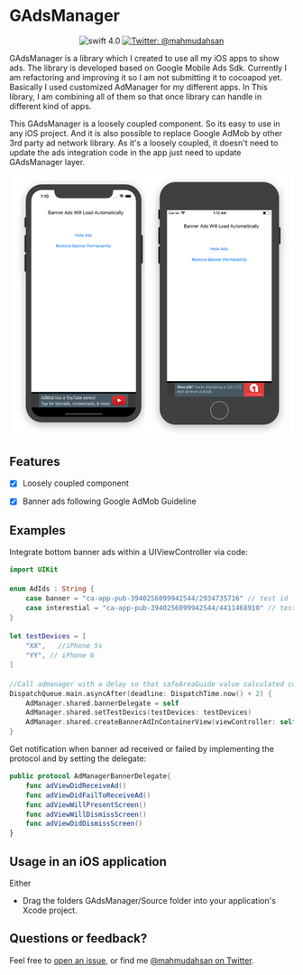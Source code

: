 # GAdsManager
<p align="center">
    <img src="https://img.shields.io/badge/Swift-4.0-orange.svg" alt="swift 4.0" />
    <a href="https://twitter.com/mahmudahsan">
        <img src="https://img.shields.io/badge/contact%40-mahmudahsan-green.svg" alt="Twitter: @mahmudahsan" />
    </a>
</p>

<p>
GAdsManager is a library which I created to use all my iOS apps to show ads. The library is developed based on Google Mobile Ads Sdk. Currently I am refactoring and improving it so I am not submitting it to cocoapod yet. Basically I used customized AdManager for my different apps. In This library, I am combining all of them so that once library can handle in different kind of apps.  
</p>
<p>
This GAdsManager is a loosely coupled component. So its easy to use in any iOS project. And it is also possible to replace Google AdMob by other 3rd party ad network library. As it's a loosely coupled, it doesn't need to update the ads integration code in the app just need to update GAdsManager layer.
</p>


<p align="center">
    <img src="banner.png" width="1000" max-width="50%" alt="Banner Bottom" />
</p>	

## Features

- [X] Loosely coupled component
- [X] Banner ads following Google AdMob Guideline


## Examples

Integrate bottom banner ads within a UIViewController via code:
```swift
import UIKit

enum AdIds : String {
    case banner = "ca-app-pub-3940256099942544/2934735716" // test id
    case interestial = "ca-app-pub-3940256099942544/4411468910" // test id
}

let testDevices = [
    "XX",   //iPhone 5s
    "YY", // iPhone 6
]

//Call admanager with a delay so that safeAreaGuide value calculated correctly
DispatchQueue.main.asyncAfter(deadline: DispatchTime.now() + 2) {
    AdManager.shared.bannerDelegate = self
    AdManager.shared.setTestDevics(testDevices: testDevices)
    AdManager.shared.createBannerAdInContainerView(viewController: self, unitId: AdIds.banner.rawValue)
}

```
Get notification when banner ad received or failed by implementing the protocol and by setting the delegate:
```swift
public protocol AdManagerBannerDelegate{
    func adViewDidReceiveAd()
    func adViewDidFailToReceiveAd()
    func adViewWillPresentScreen()
    func adViewWillDismissScreen()
    func adViewDidDismissScreen()
}
```

## Usage in an iOS application

Either

- Drag the folders GAdsManager/Source folder into your application's Xcode project. 

## Questions or feedback?

Feel free to [open an issue](https://github.com/mahmudahsan/AppsPortfolio/issues/new), or find me [@mahmudahsan on Twitter](https://twitter.com/mahmudahsan).
